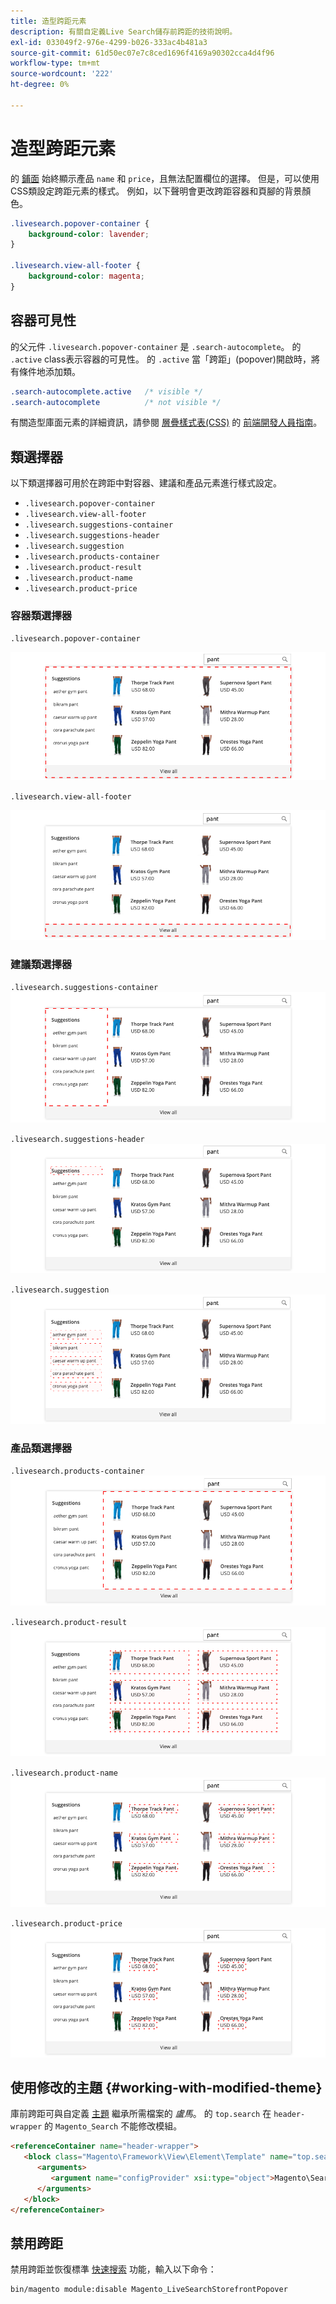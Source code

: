 ```yaml
---
title: 造型跨距元素
description: 有關自定義Live Search儲存前跨距的技術說明。
exl-id: 033049f2-976e-4299-b026-333ac4b481a3
source-git-commit: 61d50ec07e7c8ced1696f4169a90302cca4d4f96
workflow-type: tm+mt
source-wordcount: '222'
ht-degree: 0%

---
```


# 造型跨距元素

的 [鋪面](storefront-popover.md) 始終顯示產品 `name` 和 `price`，且無法配置欄位的選擇。 但是，可以使用CSS類設定跨距元素的樣式。 例如，以下聲明會更改跨距容器和頁腳的背景顏色。

```css
.livesearch.popover-container {
    background-color: lavender;
}

.livesearch.view-all-footer {
    background-color: magenta;
}
```

## 容器可見性

的父元件 `.livesearch.popover-container` 是 `.search-autocomplete`。  的 `.active` class表示容器的可見性。 的 `.active` 當「跨距」(popover)開啟時，將有條件地添加類。

```css
.search-autocomplete.active   /* visible */
.search-autocomplete          /* not visible */
```

有關造型庫面元素的詳細資訊，請參閱 [層疊樣式表(CSS)](https://devdocs.magento.com/guides/v2.4/frontend-dev-guide/css-topics/css-overview.html) 的 [前端開發人員指南](https://devdocs.magento.com/guides/v2.4/frontend-dev-guide/bk-frontend-dev-guide.html)。

## 類選擇器

以下類選擇器可用於在跨距中對容器、建議和產品元素進行樣式設定。

* `.livesearch.popover-container`
* `.livesearch.view-all-footer`
* `.livesearch.suggestions-container`
* `.livesearch.suggestions-header`
* `.livesearch.suggestion`
* `.livesearch.products-container`
* `.livesearch.product-result`
* `.livesearch.product-name`
* `.livesearch.product-price`

### 容器類選擇器

`.livesearch.popover-container`

![跨距容器](assets/livesearch-popover-container.png)

`.livesearch.view-all-footer`

![查看所有頁腳](assets/livesearch-view-all-footer.png)

### 建議類選擇器

`.livesearch.suggestions-container`
![建議容器](assets/livesearch-suggestions-container.png)

`.livesearch.suggestions-header`
![建議標題](assets/livesearch-suggestions-header.png)

`.livesearch.suggestion`
![建議](assets/livesearch-suggestion.png)

### 產品類選擇器

`.livesearch.products-container`
![產品容器](assets/livesearch-product-container.png)

`.livesearch.product-result`
![產品結果](assets/livesearch-product-result.png)

`.livesearch.product-name`
![產品名稱](assets/livesearch-product-name.png)

`.livesearch.product-price`
![產品價格](assets/livesearch-product-price.png)

## 使用修改的主題 {#working-with-modified-theme}

庫前跨距可與自定義 [主題](https://devdocs.magento.com/guides/v2.3/frontend-dev-guide/themes/theme-overview.html) 繼承所需檔案的 *盧馬*。 的 `top.search` 在 `header-wrapper` 的 `Magento_Search` 不能修改模組。

```html
<referenceContainer name="header-wrapper">
   <block class="Magento\Framework\View\Element\Template" name="top.search" as="topSearch" template="Magento_Search::form.mini.phtml">
      <arguments>
         <argument name="configProvider" xsi:type="object">Magento\Search\ViewModel\ConfigProvider</argument>
      </arguments>
   </block>
</referenceContainer>
```

## 禁用跨距

禁用跨距並恢復標準 [快速搜索](https://docs.magento.com/user-guide/catalog/search-quick.html) 功能，輸入以下命令：

```bash
bin/magento module:disable Magento_LiveSearchStorefrontPopover
```
